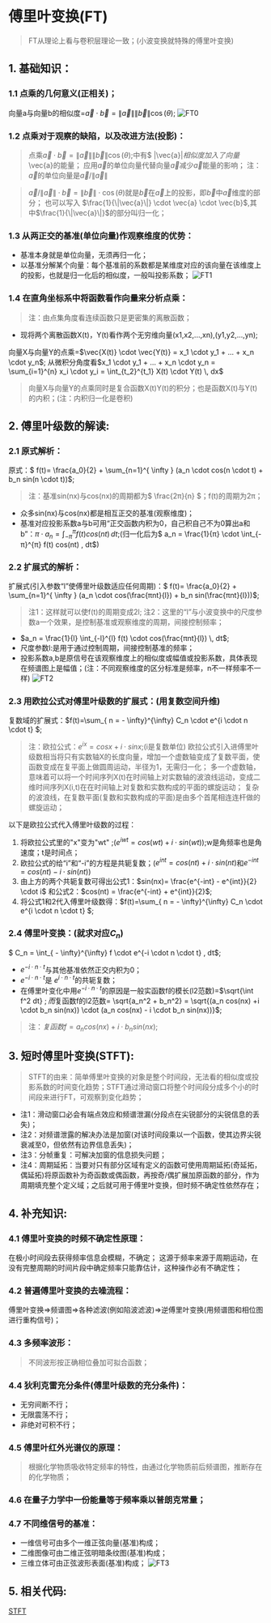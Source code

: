 # 傅里叶变换(FT)
> FT从理论上看与卷积层理论一致；(小波变换就特殊的傅里叶变换)
## 1. 基础知识：
### 1.1 点乘的几何意义(正相关)；
向量a与向量b的相似度=$\vec{a} \cdot \vec{b} = \|\vec{a}\| \|\vec{b}\| \cos(\theta)$;
![FT0](../../assets/pictures/FT0.jpg)
### 1.2 点乘对于观察的缺陷，以及改进方法(投影)：
> 点乘$\vec{a} \cdot \vec{b} = \|\vec{a}\| \|\vec{b}\| \cos(\theta)$;中有$ \|\vec{a}\|$相似度加入了向量$\vec{a}的能量；
> 应用$\vec{a}$的单位向量代替向量$\vec{a}$减少$\vec{a}$能量的影响；
> 注：$\vec{a}$的单位向量是$\vec{a} /  \|\vec{a}\|$

> $\vec{a} /  \|\vec{a}\| \cdot \vec{b} = \|\vec{b}\| \cdot \cos(\theta)$就是$\vec{b}$在$\vec{a}$上的投影，即$\vec{b}$中$\vec{a}$维度的部分；
> 也可以写入 $\frac{1}{\|\vec{a}\|} \cdot \vec{a} \cdot \vec{b}$,其中$\frac{1}{\|\vec{a}\|}$的部分叫归一化；

### 1.3 从两正交的基准(单位向量)作观察维度的优势：
- 基准本身就是单位向量，无须再归一化；
- 以基准分解某个向量：每个基准前的系数都是某维度对应的该向量在该维度上的投影，也就是归一化后的相似度，一般叫投影系数；
![FT1](../../assets/pictures/FT1.jpg)

### 1.4 在直角坐标系中将函数看作向量来分析点乘：
> 注：由点集角度看连续函数只是更密集的离散函数；

- 现将两个离散函数X(t)，Y(t)看作两个无穷维向量(x1,x2,...,xn),(y1,y2,...,yn);

向量X与向量Y的点乘=$\vec{X(t)} \cdot \vec{Y(t)} = x_1 \cdot y_1 + ... + x_n \cdot y_n$;
从微积分角度看$x_1 \cdot y_1 + ... + x_n \cdot y_n = \sum_{i=1}^{n} x_i \cdot y_i = \int_{t_2}^{t_1} X(t) \cdot Y(t) \, dx$

> 向量X与向量Y的点乘同时是复合函数X(t)Y(t)的积分；也是函数X(t)与Y(t)的内积；(注：内积归一化是卷积)

## 2. 傅里叶级数的解读:

### 2.1 原式解析：
原式：$ f(t)= \frac{a_0}{2} + \sum_{n=1}^{ \infty } (a_n \cdot cos(n \cdot t) + b_n sin(n \cdot t))$;
> 注：基准sin(nx)与cos(nx)的周期都为$ \frac{2π}{n} $；f(t)的周期为2π；

- 众多sin(nx)与cos(nx)都是相互正交的基准(观察维度)；
- 基准对应投影系数a与b可用“正交函数内积为0，自己积自己不为0算出a和b”：$π \cdot a_n = \int_{-π}^{π} f(t) cos(nt) \, dt$;(归一化后为$ a_n = \frac{1}{π} \cdot \int_{-π}^{π} f(t) cos(nt) \, dt$)

### 2.2 扩展式的解析：

扩展式(引入参数“l”使傅里叶级数适应任何周期)：$ f(t)= \frac{a_0}{2} + \sum_{n=1}^{ \infty } (a_n \cdot cos(\frac{πnt}{l}) + b_n sin(\frac{πnt}{l}))$;

> 注1：这样就可以使f(t)的周期变成2l;
> 注2：这里的“l”与小波变换中的尺度参数a一个效果，是控制基准或观察维度的周期，间接控制频率；

- $a_n = \frac{1}{l} \int_{-l}^{l} f(t) \cdot cos(\frac{πnt}{l}) \, dt$;
- 尺度参数l:是用于通过控制周期，间接控制基准的频率；
- 投影系数a,b是原信号在该观察维度上的相似度或幅值或投影系数，具体表现在频谱图上是幅值；(注：不同观察维度的区分标准是频率，n不一样频率不一样)
![FT2](../../assets/pictures/FT2.jpg)

### 2.3 用欧拉公式对傅里叶级数的扩展式：(用复数空间升维)
复数域的扩展式：$f(t)=\sum_{ n = - \infty}^{\infty} C_n \cdot e^{i \cdot n  \cdot t} $;

> 注：欧拉公式：$e^{ix} = cosx + i \cdot sinx$;(i是复数单位)
> 欧拉公式引入进傅里叶级数相当将只有实数轴X的长度向量，增加一个虚数轴变成了复数平面，使函数变成在复平面上做圆周运动，半径为1，无需归一化；
> 多一个虚数轴，意味着可以将一个时间序列X(t)在时间轴上对实数轴的波浪线运动，变成二维时间序列X(i,t)在在时间轴上对复数和实数构成的平面的螺旋运动；
> 复杂的波浪线，在复数平面(复数和实数构成的平面)是由多个首尾相连连杆做的螺旋运动；

以下是欧拉公式代入傅里叶级数的过程：
1. 将欧拉公式里的"x"变为"wt" ;($e^{iwt} = cos(wt) + i \cdot sin(wt)$);w是角频率也是角速度；t是时间点；
2. 欧拉公式的给“i”和“-i”的方程是共轭复数；($e^{int} = cos(nt) + i \cdot sin(nt)$和$e^{-int} = cos(nt) - i \cdot sin(nt)$)
3. 由上方的两个共轭复数可得出公式1：$sin(nx)= \frac{e^{-int} - e^{int}}{2} \cdot i$ 和公式2：$cos(nt) = \frac{e^{-int} + e^{int}}{2}$;
4. 将公式1和2代入傅里叶级数得：$f(t)=\sum_{ n = - \infty}^{\infty} C_n \cdot e^{i \cdot n  \cdot t} $;

### 2.4 傅里叶变换：(就求对应$C_n$)
$ C_n = \int_{ - \infty}^{\infty} f \cdot e^{-i \cdot n  \cdot t} \, dt$;

- $e^{-i \cdot n  \cdot t}$与其他基准依然正交内积为0；
- $e^{-i \cdot n  \cdot t}$是 $e^{i \cdot n  \cdot t}$的共轭复数；
- 在傅里叶变化中用$e^{-i \cdot n  \cdot t}$的原因是一般实函数f的模长(l2范数)=$\sqrt{\int f^2 dt} $;而$复函数f的l2范数= \sqrt{a_n^2 + b_n^2} = \sqrt{(a_n cos(nx) +i \cdot b_n sin(nx)) \cdot (a_n cos(nx) - i \cdot b_n sin(nx))}$;
> 注：$复函数f=a_n cos(nx) + i \cdot b_n sin(nx)$;
## 3. 短时傅里叶变换(STFT):
> STFT的由来：简单傅里叶变换的对象是整个时间段，无法看的相似度或投影系数的时间变化趋势；STFT通过滑动窗口将整个时间段分成多个小的时间段来进行FT，可观察到变化趋势；

- 注1：滑动窗口必会有端点效应和频谱泄漏(分段点在尖锐部分的尖锐信息的丢失)；
- 注2：对频谱泄露的解决办法是加窗(对该时间段乘以一个函数，使其边界尖锐衰减至0，但依然有边界信息丢失)；
- 注3：分帧重复：可解决加窗的信息损失问题；
- 注4：周期延拓：当要对只有部分区域有定义的函数可使用周期延拓(奇延拓，偶延拓)将原函数补为奇函数或偶函数，再按奇/偶扩展加原函数的部分，作为周期填充整个定义域；之后就可用于傅里叶变换，但时频不确定性依然存在；

## 4. 补充知识:

### 4.1 傅里叶变换的时频不确定性原理：
在极小时间段去获得频率信息会模糊，不确定；
这源于频率来源于周期运动，在没有完整周期的时间片段中确定频率只能靠估计，这种操作必有不确定性；
### 4.2 普遍傅里叶变换的去噪流程：
傅里叶变换=>频谱图=>各种滤波(例如陷波滤波)=>逆傅里叶变换(用频谱图和相位图进行重构信号)；
### 4.3 多频率波形：
> 不同波形按正确相位叠加可拟合函数；
### 4.4 狄利克雷充分条件(傅里叶级数的充分条件)：
- 无穷间断不行；
- 无限震荡不行；
- 非绝对可积不行；
### 4.5 傅里叶红外光谱仪的原理：
> 根据化学物质吸收特定频率的特性，由通过化学物质前后频谱图，推断存在的化学物质；
### 4.6 在量子力学中一份能量等于频率乘以普朗克常量；
### 4.7 不同维信号的基准：
- 一维信号可由多个一维正弦向量(基准)构成；
- 二维图像可由二维正弦明暗条纹图(基准)构成；
- 三维立体可由正弦波形表面(基准)构成；
![FT3](../../assets/pictures/FT3.jpg)
## 5. 相关代码:

[STFT](./STFT.ipynb)
